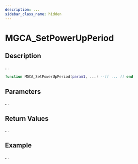 ```yaml
---
description: ...
sidebar_class_name: hidden
---
```


# MGCA_SetPowerUpPeriod

## Description

...

```lua
function MGCA_SetPowerUpPeriod(param1, ...) --[[ ... ]] end
```

## Parameters

...

## Return Values

...

## Example

...

